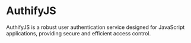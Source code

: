 # AuthifyJS
 AuthifyJS is a robust user authentication service designed for JavaScript applications, providing secure and efficient access control.
